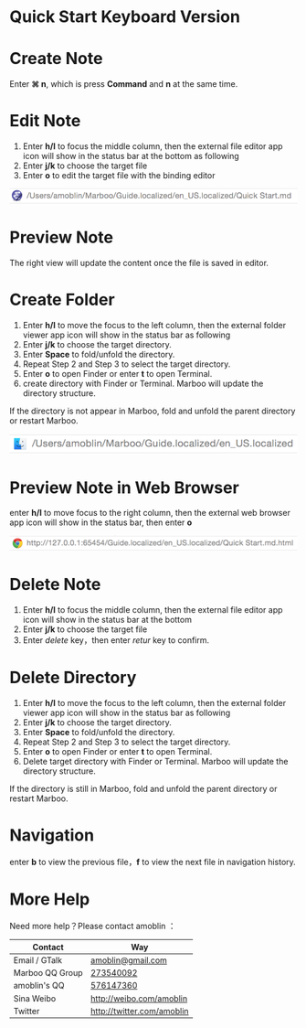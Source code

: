 # Quick Start Keyboard Version

<!-- create time: 2015-07-18 15:27:16  -->

<!-- This file is created by Marboo<http://marboo.io> template file $MARBOO_HOME/.media/starts/default.md
本文件由 Marboo<http://marboo.io> 模板文件 $MARBOO_HOME/.media/starts/default.md 创建 -->

# Create Note

Enter **⌘ n**, which is press **Command** and **n** at the same time.

# Edit Note

1. Enter **h/l** to focus the middle column, then the external file editor app icon will show in the status bar at the bottom as following
2. Enter  **j/k** to choose the target file
3. Enter **o** to edit the target file with the binding editor 

![](.images/statusbar_2.png)

# Preview Note

The right view will update the content once the file is saved in editor.

# Create Folder

1. Enter **h/l** to move the focus to the left column, then the external folder viewer app icon will show in the status bar as following
2. Enter **j/k** to choose the target directory.
3. Enter **Space** to fold/unfold the directory.
4. Repeat Step 2 and Step 3 to select the target directory.
5. Enter **o** to open Finder or enter **t** to open Terminal.
6. create directory with Finder or Terminal. Marboo will update the directory structure.

If the directory is not appear in Marboo, fold and unfold the parent directory or restart Marboo.


![](.images/statusbar_1.png)

# Preview Note in Web Browser

enter **h/l** to move focus to the right column, then the external web browser app icon will show in the status bar, then enter **o**

![](.images/statusbar_3.png)

# Delete Note

1. Enter **h/l** to focus the middle column, then the external file editor app icon will show in the status bar at the bottom
2. Enter  **j/k** to choose the target file
3. Enter *delete* key，then enter *retur* key to confirm.

# Delete Directory

1. Enter **h/l** to move the focus to the left column, then the external folder viewer app icon will show in the status bar as following
2. Enter **j/k** to choose the target directory.
3. Enter **Space** to fold/unfold the directory.
4. Repeat Step 2 and Step 3 to select the target directory.
5. Enter **o** to open Finder or enter **t** to open Terminal.
6. Delete target directory with Finder or Terminal. Marboo will update the directory structure.

If the directory is still in Marboo, fold and unfold the parent directory or restart Marboo.

# Navigation

enter **b** to view the previous file，**f** to view the next file in navigation history.

# More Help

Need more help？Please contact amoblin ：

| Contact | Way |
|-----|------|
| Email / GTalk | <amoblin@gmail.com> |
| Marboo QQ Group | [273540092](qq://273540092) |
| amoblin's QQ | [576147360](qq://576147360) |
| Sina Weibo | <http://weibo.com/amoblin> |
| Twitter | <http://twitter.com/amoblin> |
